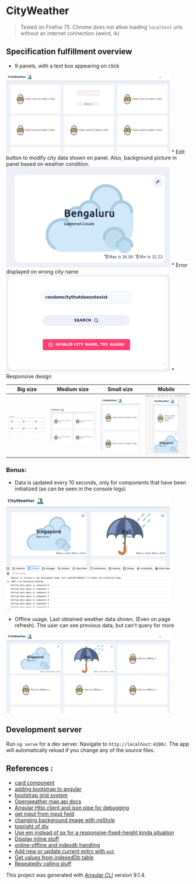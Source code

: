 # CityWeather

> Tested on Firefox 75. Chrome does not allow loading `localhost` urls without an internet connection (weird, ik)
## Specification fulfillment overview
* 9 panels, with a text box appearing on click
<img src = "./readme_images/spec1.png" width = 450>
* Edit button to modify city data shown on panel. Also, background picture in panel based on weather condition.
<img src = "./readme_images/spec2.png" width = 450>
* Error displayed on wrong city name
<img src = "./readme_images/spec3.png" width = 450>
* Responsive design

| Big size  | Medium size  | Small size  | Mobile  | 
|---|---|---|---|
| <img src = "./readme_images/spec4-1.png" width = 450>  |<img src = "./readme_images/spec4-2.png" width = 450>    | <img src = "./readme_images/spec4-3.png" width = 450>   | <img src = "./readme_images/spec4-4.png" width = 450>   | 
### Bonus:
* Data is updated every 10 seconds, only for components that have been initialized (as can be seen in the console logs)
<img src = "./readme_images/spec5.png" width = 450>

* Offline usage. Last obtained weather data shown. (Even on page refresh). The user can see previous data, but can't query for more
<img src = "./readme_images/spec6.png" width = 450>


## Development server

Run `ng serve` for a dev server. Navigate to `http://localhost:4200/`. The app will automatically reload if you change any of the source files.

## References :
* [card component](https://akveo.github.io/nebular/docs/components/card/overview#nbcardcomponent)
* [adding bootstrap to angular](https://www.smashingmagazine.com/2019/02/angular-application-bootstrap/)
* [bootstrap grid system](https://getbootstrap.com/docs/4.1/layout/grid/)
* [Openweather map api docs](https://openweathermap.org/current#current_JSON)
* [Angular Http client and json pipe for debugging](https://www.youtube.com/watch?v=_05v0mrNLh0&t=219s)
* [get input from input field](https://stackoverflow.com/questions/56203795/get-value-input-text-with-button-angular-7)
* [changing background image with ngStyle](https://stackoverflow.com/a/34875479)
* [topright of div](https://stackoverflow.com/questions/13114819/positioning-elements-at-top-right-of-div)
* [Use em instead of px for a responsive-fixed-height kinda situation](https://stackoverflow.com/questions/609517/why-em-instead-of-px)
* [Display inline stuff](https://stackoverflow.com/a/403149)
* [online-offline and indexdb handling](https://offering.solutions/blog/articles/2018/11/21/online-and-offline-sync-with-angular-and-indexeddb/)
* [Add new or update current entry with `put`](https://dexie.org/docs/Table/Table.put())
* [Get values from indexedDb table](https://dexie.org/docs/Table/Table.get())
* [Repeatedly calling stuff](https://stackoverflow.com/a/59101414)


This project was generated with [Angular CLI](https://github.com/angular/angular-cli) version 9.1.4.

